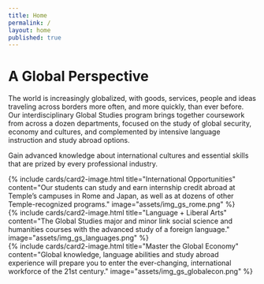 ```yaml
---
title: Home
permalink: /
layout: home
published: true
---
```


# A Global Perspective

The world is increasingly globalized, with goods, services, people and ideas traveling across borders more often, and more quickly, than ever before. Our interdisciplinary Global Studies program brings together coursework from across a dozen departments, focused on the study of global security, economy and cultures, and complemented by intensive language instruction and study abroad options.

Gain advanced knowledge about international cultures and essential skills that are prized by every professional industry.

<div class="row">
<div class="col m12 l4">{% include cards/card2-image.html title="International Opportunities" content="Our students can study and earn internship credit abroad at Temple’s campuses in Rome and Japan, as well as at dozens of other Temple-recognized programs." image="assets/img_gs_rome.png" %}</div>
<div class="col m12 l4">{% include cards/card2-image.html title="Language + Liberal Arts" content="The Global Studies major and minor link social science and humanities courses with the advanced study of a foreign language." image="assets/img_gs_languages.png" %}</div>
<div class="col m12 l4">{% include cards/card2-image.html title="Master the Global Economy" content="Global knowledge, language abilities and study abroad experience will prepare you to enter the ever-changing, international workforce of the 21st century." image="assets/img_gs_globalecon.png" %}</div>
</div>
